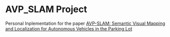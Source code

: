 # AVP_SLAM Project
Personal Inplementation for the paper [AVP-SLAM: Semantic Visual Mapping and Localization for Autonomous Vehicles in the Parking Lot](https://arxiv.org/abs/2007.01813v2)
